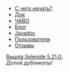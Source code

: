 <ul class="main-menu-pages">
  <li><a href="{{ BASE_PATH }}/quick-start.html">С чего начать?</a></li>
  <li><a href="{{ BASE_PATH }}/documentation.html">Док</a></li>
  <li><a href="{{ BASE_PATH }}/faq.html">ЧАВО</a></li>
  <li><a href="{{ BASE_PATH }}/blog.html">Блог</a></li>
  <li><a href="{{ BASE_PATH }}/javadoc.html">Javadoc</a></li>
  <li><a href="{{ BASE_PATH }}/users.html">Пользователи</a></li>
  <li><a href="{{ BASE_PATH }}/quotes.html">Отзывы</a></li>
  <li style="display:none;"><a href="{{ BASE_PATH }}/thanks.html">Мы говорим спасибо</a></li>
</ul>

<div class="news">
  <div class="news-line"><a href="/2021/05/15/selenide-5.21.0/">Вышла Selenide 5.21.0:</a></div>
  <div class="news-line"><i>Долой дубликаты!</i></div>
</div>

<h3 style="display:none">Блог</h3>
<div class="archive" style="display:none">
  {% assign posts_collate = site.posts %}
  {% include JB/posts_collate %}
  <a href="{{ BASE_PATH }}/archive.html" class="right small">Блог</a>
</div>
